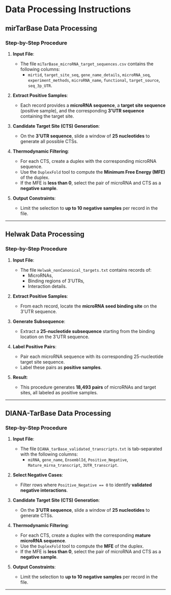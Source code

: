 # Data Processing Instructions

## mirTarBase Data Processing

### Step-by-Step Procedure
1. **Input File**:  
   - The file `miTarBase_microRNA_target_sequences.csv` contains the following columns:  
     - `mirtid`, `target_site_seq`, `gene_name_details`, `microRNA_seq`, `experiment_methods`, `microRNA_name`, `functional`, `target_source`, `seq_3p_UTR`.

2. **Extract Positive Samples**:  
   - Each record provides a **microRNA sequence**, a **target site sequence** (positive sample), and the corresponding **3'UTR sequence** containing the target site.

3. **Candidate Target Site (CTS) Generation**:  
   - On the **3'UTR sequence**, slide a window of **25 nucleotides** to generate all possible CTSs.

4. **Thermodynamic Filtering**:  
   - For each CTS, create a duplex with the corresponding microRNA sequence.  
   - Use the `DuplexFold` tool to compute the **Minimum Free Energy (MFE)** of the duplex.  
   - If the MFE is **less than 0**, select the pair of microRNA and CTS as a **negative sample**.

5. **Output Constraints**:  
   - Limit the selection to **up to 10 negative samples** per record in the file.

---

## Helwak Data Processing

### Step-by-Step Procedure
1. **Input File**:  
   - The file `Helwak_nonCanonical_targets.txt` contains records of:  
     - MicroRNAs,  
     - Binding regions of 3'UTRs,  
     - Interaction details.

2. **Extract Positive Samples**:  
   - From each record, locate the **microRNA seed binding site** on the 3'UTR sequence.

3. **Generate Subsequence**:  
   - Extract a **25-nucleotide subsequence** starting from the binding location on the 3'UTR sequence.

4. **Label Positive Pairs**:  
   - Pair each microRNA sequence with its corresponding 25-nucleotide target site sequence.  
   - Label these pairs as **positive samples**.

5. **Result**:  
   - This procedure generates **18,493 pairs** of microRNAs and target sites, all labeled as positive samples.

---

## DIANA-TarBase Data Processing

### Step-by-Step Procedure
1. **Input File**:  
   - The file `DIANA_tarBase_validated_transcripts.txt` is tab-separated with the following columns:  
     - `miRNA`, `gene_name`, `EnsemblId`, `Positive_Negative`, `Mature_mirna_transcript`, `3UTR_transcript`.

2. **Select Negative Cases**:  
   - Filter rows where `Positive_Negative == 0` to identify **validated negative interactions**.

3. **Candidate Target Site (CTS) Generation**:  
   - On the **3'UTR sequence**, slide a window of **25 nucleotides** to generate CTSs.

4. **Thermodynamic Filtering**:  
   - For each CTS, create a duplex with the corresponding **mature microRNA sequence**.  
   - Use the `DuplexFold` tool to compute the **MFE** of the duplex.  
   - If the MFE is **less than 0**, select the pair of microRNA and CTS as a **negative sample**.

5. **Output Constraints**:  
   - Limit the selection to **up to 10 negative samples** per record in the file.

---
